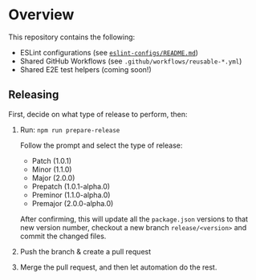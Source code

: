 # Overview

This repository contains the following:

- ESLint configurations (see [`eslint-configs/README.md`](./eslint-configs/README.md))
- Shared GitHub Workflows (see `.github/workflows/reusable-*.yml`)
- Shared E2E test helpers (coming soon!)

## Releasing

First, decide on what type of release to perform, then:

1. Run: `npm run prepare-release`

   Follow the prompt and select the type of release:

   - Patch (1.0.1)
   - Minor (1.1.0)
   - Major (2.0.0)
   - Prepatch (1.0.1-alpha.0)
   - Preminor (1.1.0-alpha.0)
   - Premajor (2.0.0-alpha.0)

   After confirming, this will update all the `package.json` versions to that new version number,
   checkout a new branch `release/<version>` and commit the changed files.

2. Push the branch & create a pull request

3. Merge the pull request, and then let automation do the rest.
